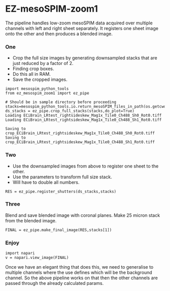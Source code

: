 # EZ-mesoSPIM-zoom1


The pipeline handles low-zoom mesoSPIM data acquired over multiple channels with left and right sheet separately.
It registers one sheet image onto the other and then produces a blended image. 





### One
* Crop the full size images by generating downsampled stacks that are just reduced by a factor of 2. 
* Finding crop boxes. 
* Do this all in RAM. 
* Save the cropped images.
```
import mesospim_python_tools
from ez_mesospim_zoom1 import ez_pipe

# Should be in sample directory before proceeding
stacks=mesospim_python_tools.io.return_mesoSPIM_files_in_path(os.getcwd())
ds_stacks = ez_pipe.crop_full_stacks(stacks,do_plot=True)
Loading ECiBrain_LRtest_rightsideskew_Mag1x_Tile0_Ch488_Sh0_Rot0.tiff
Loading ECiBrain_LRtest_rightsideskew_Mag1x_Tile0_Ch488_Sh1_Rot0.tiff

Saving to crop_ECiBrain_LRtest_rightsideskew_Mag1x_Tile0_Ch488_Sh0_Rot0.tiff
Saving to crop_ECiBrain_LRtest_rightsideskew_Mag1x_Tile0_Ch488_Sh1_Rot0.tiff
```


### Two
* Use the downsampled images from above to register one sheet to the other. 
* Use the parameters to transform full size stack. 
* Will have to double all numbers. 

```
RES = ez_pipe.register_shutters(ds_stacks,stacks)
```

### Three
Blend and save blended image with coronal planes.
Make 25 micron stack from the blended image. 
```
FINAL = ez_pipe.make_final_image(RES,stacks[1])
```

### Enjoy
```
import napari
v = napari.view_image(FINAL)
```

Once we have an elegant thing that does this, we need to generalise to multiple channels
where the use defines which will be the background channel. So the above pipeline works
on that then the other channels are passed through the already calculated params. 




